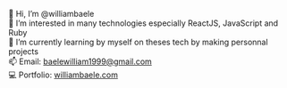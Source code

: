 👋 Hi, I’m @williambaele</br>
👀 I’m interested in many technologies especially ReactJS, JavaScript and Ruby</br>
🌱 I’m currently learning by myself on theses tech by making personnal projects</br>
📫 Email: baelewilliam1999@gmail.com</br>
💻 Portfolio: <a href="https://williambaele.com" target="_blank" rel="noopener noreferrer">williambaele.com</a>
